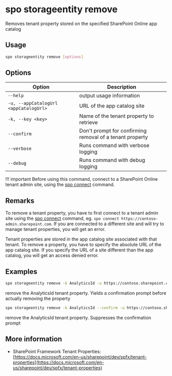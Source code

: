 # spo storageentity remove

Removes tenant property stored on the specified SharePoint Online app catalog

## Usage

```sh
spo storageentity remove [options]
```

## Options

Option|Description
------|-----------
`--help`|output usage information
`-u, --appCatalogUrl <appCatalogUrl>`|URL of the app catalog site
`-k, --key <key>`|Name of the tenant property to retrieve
`--confirm`|Don't prompt for confirming removal of a tenant property
`--verbose`|Runs command with verbose logging
`--debug`|Runs command with debug logging

!!! important
    Before using this command, connect to a SharePoint Online tenant admin site, using the [spo connect](../connect.md) command.

## Remarks

To remove a tenant property, you have to first connect to a tenant admin site using the
[spo connect](../connect.md) command, eg. `spo connect https://contoso-admin.sharepoint.com`.
If you are connected to a different site and will try to manage tenant properties,
you will get an error.

Tenant properties are stored in the app catalog site associated with that tenant.
To remove a property, you have to specify the absolute URL of the app catalog site.
If you specify the URL of a site different than the app catalog, you will get an access denied error.

## Examples

```sh
spo storageentity remove -k AnalyticsId -u https://contoso.sharepoint.com/sites/appcatalog
```

remove the AnalyticsId tenant property. Yields a confirmation prompt before actually
removing the property

```sh
spo storageentity remove -k AnalyticsId --confirm -u https://contoso.sharepoint.com/sites/appcatalog
```

remove the AnalyticsId tenant property. Suppresses the confirmation prompt

## More information

- SharePoint Framework Tenant Properties: [https://docs.microsoft.com/en-us/sharepoint/dev/spfx/tenant-properties](https://docs.microsoft.com/en-us/sharepoint/dev/spfx/tenant-properties)